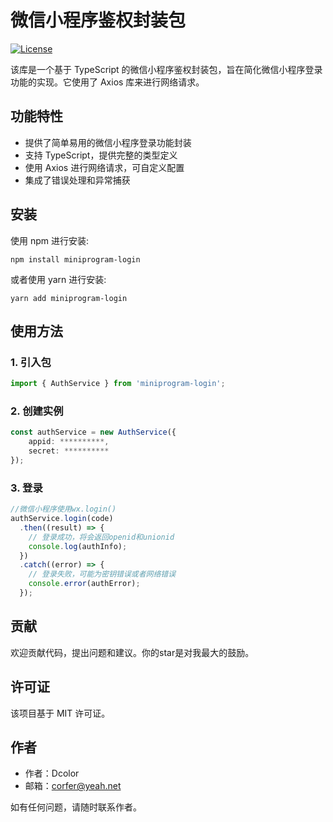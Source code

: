 # 微信小程序鉴权封装包

[![License](https://img.shields.io/badge/license-MIT-blue.svg)](https://github.com/your-username/your-repo/blob/main/LICENSE)

该库是一个基于 TypeScript 的微信小程序鉴权封装包，旨在简化微信小程序登录功能的实现。它使用了 Axios 库来进行网络请求。

## 功能特性

- 提供了简单易用的微信小程序登录功能封装
- 支持 TypeScript，提供完整的类型定义
- 使用 Axios 进行网络请求，可自定义配置
- 集成了错误处理和异常捕获

## 安装

使用 npm 进行安装:

```shell
npm install miniprogram-login
```

或者使用 yarn 进行安装:

```shell
yarn add miniprogram-login
```

## 使用方法

### 1. 引入包

```typescript
import { AuthService } from 'miniprogram-login';
```

### 2. 创建实例

```typescript
const authService = new AuthService({
    appid: **********,
    secret: **********
});
```

### 3. 登录

```typescript
//微信小程序使用wx.login()
authService.login(code)
  .then((result) => {
    // 登录成功，将会返回openid和unionid
    console.log(authInfo);
  })
  .catch((error) => {
    // 登录失败，可能为密钥错误或者网络错误
    console.error(authError);
  });
```

## 贡献

欢迎贡献代码，提出问题和建议。你的star是对我最大的鼓励。

## 许可证

该项目基于 MIT 许可证。

## 作者

- 作者：Dcolor
- 邮箱：corfer@yeah.net

如有任何问题，请随时联系作者。